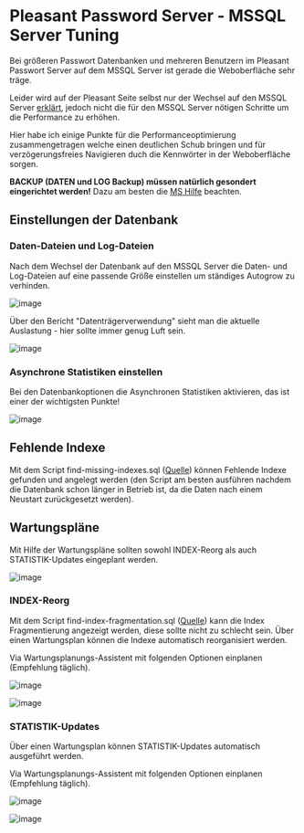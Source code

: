 # Pleasant Password Server - MSSQL Server Tuning

Bei größeren Passwort Datenbanken und mehreren Benutzern im Pleasant Passwort Server auf dem MSSQL Server ist gerade die Weboberfläche sehr träge.

Leider wird auf der Pleasant Seite selbst nur der Wechsel auf den MSSQL Server [erklärt](https://pleasantpasswords.com/info/pleasant-password-server/b-server-configuration/4-changing-databases-for-pleasant-password-server#4), jedoch nicht die für den MSSQL Server nötigen Schritte um die Performance zu erhöhen.

Hier habe ich einige Punkte für die Performanceoptimierung zusammengetragen welche einen deutlichen Schub bringen und für verzögerungsfreies Navigieren duch die Kennwörter in der Weboberfläche sorgen.

**BACKUP (DATEN und LOG Backup) müssen natürlich gesondert eingerichtet werden!** Dazu am besten die [MS Hilfe](https://learn.microsoft.com/de-de/troubleshoot/sql/admin/schedule-automate-backup-database) beachten.

## Einstellungen der Datenbank

### Daten-Dateien und Log-Dateien

Nach dem Wechsel der Datenbank auf den MSSQL Server die Daten- und Log-Dateien auf eine passende Größe einstellen um ständiges Autogrow zu verhinden.

![image](https://user-images.githubusercontent.com/8693550/197147107-29f9301d-b7f1-4a44-9b3d-bbf15d9064e1.png)

Über den Bericht "Datenträgerverwendung" sieht man die aktuelle Auslastung - hier sollte immer genug Luft sein.

![image](https://user-images.githubusercontent.com/8693550/197147421-79a1d929-89bc-41e1-a106-79949ed1acd4.png)



### Asynchrone Statistiken einstellen

Bei den Datenbankoptionen die Asynchronen Statistiken aktivieren, das ist einer der wichtigsten Punkte!

![image](https://user-images.githubusercontent.com/8693550/197147974-35f57d3f-191a-4f36-8dca-e4b5afd1a71a.png)


## Fehlende Indexe

Mit dem Script find-missing-indexes.sql ([Quelle](https://sqlnuggets.com/sql-scripts-how-to-find-missing-indexes/)) können Fehlende Indexe gefunden und angelegt werden (den Script am besten ausführen nachdem die Datenbank schon länger in Betrieb ist, da die Daten nach einem Neustart zurückgesetzt werden).

## Wartungspläne

Mit Hilfe der Wartungspläne sollten sowohl INDEX-Reorg als auch STATISTIK-Updates eingeplant werden.

![image](https://user-images.githubusercontent.com/8693550/197148516-0fdfa71d-133a-4aea-8cf2-ede04e588231.png)

### INDEX-Reorg

Mit dem Script find-index-fragmentation.sql ([Quelle](https://www.sqlshack.com/how-to-identify-and-resolve-sql-server-index-fragmentation/)) kann die Index Fragmentierung angezeigt werden, diese sollte nicht zu schlecht sein.
Über einen Wartungsplan können die Indexe automatisch reorganisiert werden.

Via Wartungsplanungs-Assistent mit folgenden Optionen einplanen (Empfehlung täglich).

![image](https://user-images.githubusercontent.com/8693550/197148628-c97adf33-5710-4deb-a241-848ab666b9cb.png)

![image](https://user-images.githubusercontent.com/8693550/197148921-da00ca30-3f20-4dc8-aa22-1e18a49887a6.png)

### STATISTIK-Updates

Über einen Wartungsplan können STATISTIK-Updates automatisch ausgeführt werden.

Via Wartungsplanungs-Assistent mit folgenden Optionen einplanen (Empfehlung täglich).

![image](https://user-images.githubusercontent.com/8693550/197149154-94213f08-d8e4-4602-88a1-2d1d7256a38a.png)

![image](https://user-images.githubusercontent.com/8693550/197149264-008ea48d-d43d-49d6-9cb1-4e9d85a7cb68.png)



